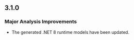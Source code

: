 ## 3.1.0

### Major Analysis Improvements

* The generated .NET 8 runtime models have been updated.
